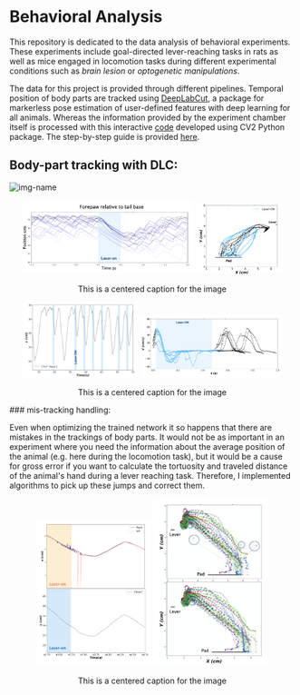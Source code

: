 # Behavioral Analysis


This repository is dedicated to the data analysis of behavioral experiments. These experiments include goal-directed lever-reaching tasks in rats as well as mice engaged in locomotion tasks during different experimental conditions such as *brain lesion* or *optogenetic manipulations*. 

The data for this project is provided through different pipelines. Temporal position of body parts are tracked using [DeepLabCut](https://github.com/DeepLabCut/DeepLabCut), a package for markerless pose estimation of user-defined features with deep learning for all animals. Whereas the information provided by the experiment chamber itself is processed with this interactive [code](https://github.com/Shiva-A-Lindi/Behavioral-Analysis/LED_detection) developed using CV2 Python package. The step-by-step guide is provided [here]().


## Body-part tracking with DLC:


<p align="left">
  <img alt="img-name" src=https://github.com/Shiva-A-Lindi/Behavioral-Analysis/blob/media/Locomotion_DLC_and_plot.gif width="50%" height="50%">
</p>


<p align="center">
  <img alt="img-name" src=https://github.com/Shiva-A-Lindi/Behavioral-Analysis/blob/media/Forpaw.png width="60%" height="60%">
  <img alt="img-name" src=https://github.com/Shiva-A-Lindi/Behavioral-Analysis/blob/media/Lever_reaching_position.png width="30%" height="30%">

  <p align="center">This is a centered caption for the image<p align="center">
</p>


<p align="center">
  <img alt="img-name" src=https://github.com/Shiva-A-Lindi/Behavioral-Analysis/blob/media/Locomotion_position.png width="40%" height="40%">
  <img alt="img-name" src=https://github.com/Shiva-A-Lindi/Behavioral-Analysis/blob/media/Lever_reaching_velocity.png width="50%" height="50%">

  <p align="center">This is a centered caption for the image<p align="center">
</p>
### mis-tracking handling:

Even when optimizing the trained network it so happens that there are mistakes in the trackings of body parts. It would not be as important in an experiment where you need the information about the average position of the animal (e.g. here during the locomotion task), but it would be a cause for gross error if you want to calculate the tortuosity and traveled distance of the animal's hand during a lever reaching task. Therefore, I implemented algorithms to pick up these jumps and correct them.


<p align="center">
  <img alt="img-name" src=https://github.com/Shiva-A-Lindi/Behavioral-Analysis/blob/media/mis_tracking_locomotion.png width="40%" height="40%">
  <img alt="img-name" src=https://github.com/Shiva-A-Lindi/Behavioral-Analysis/blob/media/mis_tracking_lever_reaching.png width="40%" height="40%">
  <p align="center">This is a centered caption for the image<p align="center">
</p>
